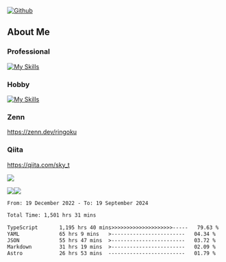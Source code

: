 [![Github](https://img.shields.io/github/followers/skyt-a?label=Follow&style=social)](https://github.com/skyt-a)

## About Me
### Professional
[![My Skills](https://skillicons.dev/icons?i=react,ts,js,nodejs,java,graphql,firebase,githubactions&theme=light)](https://skillicons.dev)
### Hobby
[![My Skills](https://skillicons.dev/icons?i=unity,rust,py&theme=light)](https://skillicons.dev)

### Zenn
https://zenn.dev/ringoku
### Qiita
https://qiita.com/sky_t


![](https://github-profile-summary-cards.vercel.app/api/cards/profile-details?username=skyt-a&theme=default)

![](https://github-profile-summary-cards.vercel.app/api/cards/repos-per-language?username=skyt-a&theme=default)![](https://github-profile-summary-cards.vercel.app/api/cards/stats?username=RinGoku&theme=default)

<!--START_SECTION:waka-->

```txt
From: 19 December 2022 - To: 19 September 2024

Total Time: 1,501 hrs 31 mins

TypeScript       1,195 hrs 40 mins>>>>>>>>>>>>>>>>>>>>-----   79.63 %
YAML             65 hrs 9 mins   >------------------------   04.34 %
JSON             55 hrs 47 mins  >------------------------   03.72 %
Markdown         31 hrs 19 mins  >------------------------   02.09 %
Astro            26 hrs 53 mins  -------------------------   01.79 %
```

<!--END_SECTION:waka-->
